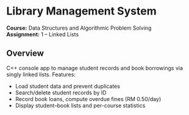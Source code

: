 
# Library Management System

**Course:** Data Structures and Algorithmic Problem Solving  
**Assignment:** 1 – Linked Lists

## Overview

C++ console app to manage student records and book borrowings via singly linked lists. Features:
- Load student data and prevent duplicates
- Search/delete student records by ID
- Record book loans, compute overdue fines (RM 0.50/day)
- Display student–book lists and per-course statistics

